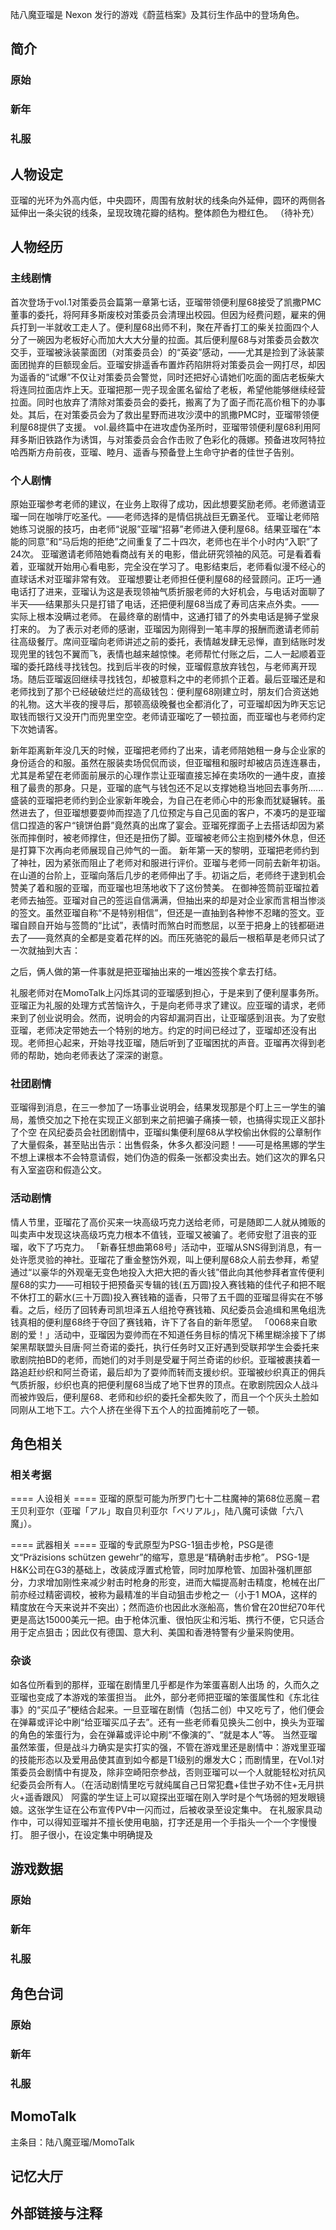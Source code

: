 陆八魔亚瑠是 Nexon 发行的游戏《蔚蓝档案》及其衍生作品中的登场角色。

## 简介

### 原始

### 新年

### 礼服

## 人物设定
亚瑠的光环为外高内低，中央圆环，周围有放射状的线条向外延伸，圆环的两侧各延伸出一条尖锐的线条，呈现玫瑰花瓣的结构。整体颜色为橙红色。
（待补充）

## 人物经历

### 主线剧情
首次登场于vol.1对策委员会篇第一章第七话，亚瑠带领便利屋68接受了凯撒PMC董事的委托，将阿拜多斯废校对策委员会清理出校园。但因为经费问题，雇来的佣兵打到一半就收工走人了。便利屋68出师不利，聚在芹香打工的柴关拉面四个人分了一碗因为老板好心而加大大大分量的拉面。其后便利屋68与对策委员会数次交手，亚瑠被泳装蒙面团（对策委员会）的“英姿”感动，——尤其是捡到了泳装蒙面团抛弃的巨额现金后。亚瑠安排遥香布置炸药陷阱将对策委员会一网打尽，却因为遥香的“试爆”不仅让对策委员会警觉，同时还把好心请她们吃面的面店老板柴大将连同拉面店炸上天。亚瑠把那一兜子现金匿名留给了老板，希望他能够继续经营拉面。同时也放弃了清除对策委员会的委托，搬离了为了面子而花高价租下的办事处。其后，在对策委员会为了救出星野而进攻沙漠中的凯撒PMC时，亚瑠带领便利屋68提供了支援。
vol.最终篇中在进攻虚伪圣所时，亚瑠带领便利屋68利用阿拜多斯旧铁路作为诱饵，与对策委员会合作击败了色彩化的薇娜。预备进攻阿特拉哈西斯方舟前夜，亚瑠、睦月、遥香与预备登上生命守护者的佳世子告别。

### 个人剧情
原始亚瑠参考老师的建议，在业务上取得了成功，因此想要奖励老师。老师邀请亚瑠一同在咖啡厅吃圣代。——老师选择的是情侣挑战巨无霸圣代。
亚瑠让老师陪她练习说服的技巧，由老师“说服”亚瑠“招募”老师进入便利屋68。结果亚瑠在“本能的同意”和“马后炮的拒绝”之间重复了二十四次，老师也在半个小时内“入职”了24次。
亚瑠邀请老师陪她看商战有关的电影，借此研究领袖的风范。可是看着看着，亚瑠就开始用心看电影，完全没在学习了。电影结束后，老师看似漫不经心的直球话术对亚瑠非常有效。
亚瑠想要让老师担任便利屋68的经营顾问。正巧一通电话打了进来，亚瑠认为这是表现领袖气质折服老师的大好机会，与电话对面聊了半天——结果那头只是打错了电话，还把便利屋68当成了寿司店来点外卖。——实际上根本没瞒过老师。
在最终章的剧情中，这通打错了的外卖电话是狮子堂泉打来的。
为了表示对老师的感谢，亚瑠因为刚得到一笔丰厚的报酬而邀请老师前往高级餐厅。席间亚瑠向老师讲述之前的委托，表情越发肆无忌惮，直到结账时发现兜里的钱包不翼而飞，表情也越来越惊悚。老师帮忙付账之后，二人一起顺着亚瑠的委托路线寻找钱包。找到后半夜的时候，亚瑠假意放弃钱包，与老师离开现场。随后亚瑠返回继续寻找钱包，却被意料之中的老师抓个正着。最后亚瑠还是和老师找到了那个已经破破烂烂的高级钱包：便利屋68刚建立时，朋友们合资送她的礼物。这大半夜的搜寻后，那顿高级晚餐也全都消化了，可亚瑠却因为昨天忘记取钱而银行又没开门而兜里空空。老师请亚瑠吃了一顿拉面，而亚瑠也与老师约定下次她请客。

新年距离新年没几天的时候，亚瑠把老师约了出来，请老师陪她租一身与企业家的身份适合的和服。虽然在服装卖场侃侃而谈，但亚瑠租和服时却被店员连连暴击，尤其是希望在老师面前展示的心理作祟让亚瑠直接忘掉在卖场吹的一通牛皮，直接租了最贵的那身。只是，亚瑠的底气与钱包还不足以支撑她稳当地回去事务所......
盛装的亚瑠把老师约到企业家新年晚会，为自己在老师心中的形象而犹疑辗转。虽然进去了，但亚瑠想要耍帅而捏造了几位预定与自己见面的客户，不凑巧的是亚瑠信口捏造的客户“镜饼伯爵”竟然真的出席了宴会。亚瑠死撑面子上去搭话却因为紧张而摔倒时，被老师撑住，但还是扭伤了脚。亚瑠被老师公主抱到楼外休息，但还是打算下次再向老师展现自己帅气的一面。
新年第一天的黎明，亚瑠把老师约到了神社，因为紧张而阻止了老师对和服进行评价。亚瑠与老师一同前去新年初诣。在山道的台阶上，亚瑠向落后几步的老师伸出了手。初诣之后，老师终于逮到机会赞美了着和服的亚瑠，而亚瑠也坦荡地收下了这份赞美。
在御神签筒前亚瑠拉着老师去抽签。亚瑠对自己的签运自信满满，但抽出来的却是对企业家而言相当惨淡的签文。虽然亚瑠自称“不是特别相信”，但还是一直抽到各种惨不忍睹的签文。亚瑠自顾自开始与签筒的“比试”，表情时而煞白时而憋屈，以至于把身上的钱都砸进去了——竟然真的全都是变着花样的凶。而压死骆驼的最后一根稻草是老师只试了一次就抽到大吉：

之后，俩人做的第一件事就是把亚瑠抽出来的一堆凶签挨个拿去打结。

礼服老师对在MomoTalk上闪烁其词的亚瑠感到担心，于是来到了便利屋事务所。亚瑠正为礼服的处理方式苦恼许久，于是向老师寻求了建议。应亚瑠的请求，老师来到了创业说明会。然而，说明会的内容却漏洞百出，让亚瑠感到沮丧。为了安慰亚瑠，老师决定带她去一个特别的地方。约定的时间已经过了，亚瑠却还没有出现。老师担心起来，开始寻找亚瑠，随后听到了亚瑠困扰的声音。亚瑠再次得到老师的帮助，她向老师表达了深深的谢意。

### 社团剧情
亚瑠得到消息，在三一参加了一场事业说明会，结果发现那是个盯上三一学生的骗局，羞愤交加之下抢在实现正义部到来之前把骗子痛揍一顿，也搞得实现正义部扑了个空
在风纪委员会社团剧情中，亚瑠纠集便利屋68从学校偷出休假的公章制作了大量假条，甚至贴出告示：出售假条，休多久都没问题！——可是格黑娜的学生不想上课根本不会特意请假，她们伪造的假条一张都没卖出去。她们这次的罪名只有入室盗窃和假造公文。

### 活动剧情
情人节里，亚瑠花了高价买来一块高级巧克力送给老师，可是随即二人就从摊贩的叫卖声中发现这块高级巧克力根本不值钱，亚瑠又被骗了。老师安慰了沮丧的亚瑠，收下了巧克力。
「新春狂想曲第68号」活动中，亚瑠从SNS得到消息，有一处许愿灵验的神社。亚瑠花了重金整饬外观，叫上便利屋68众人前去参拜，希望通过“以豪华的外观毫无变色地投入大把大把的香火钱”借此向其他参拜者宣传便利屋68的实力——可相较于把预备买专辑的钱(五万圆)投入赛钱箱的佳代子和把不眠不休打工的薪水(三十万圆)投入赛钱箱的遥香，只带了五千圆的亚瑠显得实在不够看。之后，经历了回转寿司凯坦泽五人组抢夺赛钱箱、风纪委员会追缉和黑龟组洗钱真相的便利屋68终于夺回了赛钱箱，许下了各自的新年愿望。
「0068来自歌剧的爱！」活动中，亚瑠因为耍帅而在不知道任务目标的情况下稀里糊涂接下了绑架黑帮联盟头目唐·阿兰奇诺的委托，执行任务时又正好遇到受联邦学生会委托来歌剧院拍BD的老师，而她们的对手则是受雇于阿兰奇诺的纱织。亚瑠被裹挟着一路追赶纱织和阿兰奇诺，最后却为了耍帅而转而支援纱织。亚瑠被纱织真正的佣兵气质折服，纱织也真的把便利屋68当成了地下世界的顶点。在歌剧院因众人战斗而被炸毁后，便利屋68、老师和纱织的委托全都失败了，而且一个个灰头土脸如同刚从工地下工。六个人挤在坐得下五个人的拉面摊前吃了一顿。

## 角色相关

### 相关考据

==== 人设相关 ====
亚瑠的原型可能为所罗门七十二柱魔神的第68位恶魔－君王贝利亚尔（亚瑠「アル」取自贝利亚尔「ベリアル」，陆八魔可读做「六八魔」）。

==== 武器相关 ====
亚瑠的专武原型为PSG-1狙击步枪，PSG是德文“Präzisions schützen gewehr”的缩写，意思是“精确射击步枪”。
PSG-1是H&K公司在G3的基础上，改装成浮置式枪管，同时加厚枪管、加固补强机匣部分，力求增加刚性来减少射击时枪身的形变，进而大幅提高射击精度，枪械在出厂前亦经过精密调校，被称为最精准的半自动狙击步枪之一（小于1 MOA，这样的精度放在今天来说并不突出）；然而造价也因此水涨船高，售价曾在20世纪70年代更是高达15000美元一把。由于枪体沉重、很怕灰尘和污垢、携行不便，它只适合用于定点狙击；因此仅有德国、意大利、美国和香港特警有少量采购使用。

### 杂谈
如各位所看到的那样，亚瑠在剧情里几乎都是作为笨蛋喜剧人出场 的，久而久之亚瑠也变成了本游戏的笨蛋担当。
此外，部分老师把亚瑠的笨蛋属性和《东北往事》的“买瓜子”梗结合起来。一旦亚瑠在剧情（包括二创）中又吃亏了，他们便会在弹幕或评论中刷“给亚瑠买瓜子去”。还有一些老师看见换头二创中，换头为亚瑠的角色的笨蛋行为，会在弹幕或评论中刷“不像演的”、“就是本人”等。
当然亚瑠虽然笨蛋，但是战斗力确实是实打实的强，不管在游戏里还是剧情中：游戏里亚瑠的技能形态以及爱用品使其直到如今都是T1级别的爆发大C；而剧情里，在Vol.1对策委员会剧情中有提及，除非空崎阳奈参战，否则亚瑠可以一个人就能轻松对抗风纪委员会所有人。（在活动剧情里吃亏就纯属自己日常犯蠢+佳世子劝不住+无月拱火+遥香跟风）
阿露的学生证上可以窥探出亚瑠在刚入学时是个气场弱的短发眼镜娘。这张学生证在公布宣传PV中一闪而过，后被收录至设定集中。
在礼服家具动作中，可以得知亚瑠并不擅长使用电脑，打字还是用一个手指头一个一个字慢慢打。
胆子很小，在设定集中明确提及

## 游戏数据

### 原始

### 新年

### 礼服

## 角色台词

### 原始

### 新年

### 礼服

## MomoTalk
主条目：陆八魔亚瑠/MomoTalk

## 记忆大厅

		
		

## 外部链接与注释